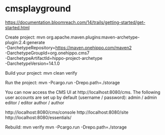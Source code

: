 # cmsplayground

https://documentation.bloomreach.com/14/trails/getting-started/get-started.html

Create project:
mvn org.apache.maven.plugins:maven-archetype-plugin:2.4:generate \
-DarchetypeRepository=https://maven.onehippo.com/maven2 \
-DarchetypeGroupId=org.onehippo.cms7 \
-DarchetypeArtifactId=hippo-project-archetype \
-DarchetypeVersion=14.1.0

Build your project:
mvn clean verify 

Run the project: mvn -Pcargo.run -Drepo.path=./storage

You can now access the CMS UI at http://localhost:8080/cms. The following user accounts are set up by default (username / password):
admin / admin
editor / editor
author / author


http://localhost:8080/cms/console
http://localhost:8080/site
http://localhost:8080/essentials/

Rebuild: mvn verify
         mvn -Pcargo.run -Drepo.path=./storage
